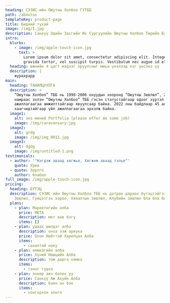 ```yaml
---
heading: СЭЗИС-ийн Оюутны Холбоо ГҮТББ
path: /aboutus
templateKey: product-page
title: Бидний тухай
image: /img/1.jpg
description: Санхүү Эдийн Засгийн Их Сургуулийн Оюутны Холбоо Төрийн Бус Байгууллага
intro:
  blurbs:
    - image: /img/apple-touch-icon.jpg
      text: >
        Lorem ipsum dolor sit amet, consectetur adipiscing elit. Integer ac
        gravida tortor, vel suscipit turpis. Vestibulum nec augue id elit
  heading: шөнийн 4 цагт мэдээг оруулсныг миьн үнэлээд нэг үнсэнэ үү
  description: |
    өурахрарр
main:
  heading: ТАНИЛЦУУЛГА
  description: >
    “Оюутны Холбоо” ТББ нь 1998-2006 онуудын хооронд “Оюутны Зөвлөл”, 2006 оны
    намраас эхлэн “Оюутны Холбоо” ТББ гэсэн статустайгаар одоог хүртэл үйл
    ажиллагаагаа амжилттайгаар явуулсаар байна. 2022 оны байдлаар 45 албан
    хаагчидтайгаар үйл ажиллагаагаа эрхэлж байна.
  image1:
    alt: энэ миний Portfolia (please offer me some job)
    image: /img/caravansary.jpg
  image2:
    alt: grdg
    image: /img/img_0011.jpg
  image3:
    alt: dgdg
    image: /img/untitled-1.png
testimonials:
  - author: '"Нэгдэж аваад хөгжье, Хөгжиж аваад тэлье"'
    quote: Уриа
  - quote: Зорлго
    author: блабал
full_image: /img/apple-touch-icon.jpg
pricing:
  heading: БҮТЭЦ
  description: СЭЗИС-ийн Оюутны Холбоо ТББ нь дотроо дараах бүтэцтэйгээр Удирдах
    Зөвлөл, Гүйцэтгэх хороо, Хяналтын Зөвлөл, Клубийн зөвлөл бла бла бла . . .
  plans:
    - plan: Маркетнгийн алба
      price: МКТА
      description: мкт аав бэгү
      items: []
    - plan: удаах шилдэг алба
      description: онха ээж ариука
      price: Олон Нийттэй Харилцах Алба
      items:
        - сахалтай наку
    - plan: нямкагийн алба
      price: Хүний Нөөцийн Алба
      description: том дарга нямка
      items:
        - тэнэг түшээ
    - plan: локер авч болох уу
      price: Санхүү Аж Ахуйн Алба
      description: баян ах бэк
      items:
        - хонгорхон хонго
---
```

